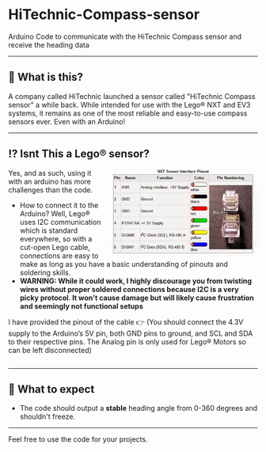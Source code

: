 # HiTechnic-Compass-sensor

Arduino Code to communicate with the HiTechnic Compass sensor and receive the heading data

---

## 🧠 What is this?

A company called HiTechnic launched a sensor called "HiTechnic Compass sensor" a while back. While intended for use with the Lego® NXT and EV3 systems, it remains as one of the most reliable and easy-to-use compass sensors ever. Even with an Arduino!

---

## ⁉️ Isnt This a Lego® sensor?

<img src="assets/pinout.png" alt="Lego Cable pinout" align="right" width="300" style="margin-left: 15px; border-radius: 12px;">

Yes, and as such, using it with an arduino has more challenges than the code. 
- How to connect it to the Arduino? Well, Lego® uses I2C communication which is standard everywhere, so with a cut-open Lego cable, connections are easy to make as long as you have a basic understanding of pinouts and soldering skills.
- **WARNING: While it could work, I highly discourage you from twisting wires without proper soldered connections because I2C is a very picky protocol. It won't cause damage but will likely cause frustration and seemingly not functional setups**

I have provided the pinout of the cable 👉 
(You should connect the 4.3V supply to the Arduino’s 5V pin, both GND pins to ground, and SCL and SDA to their respective pins. The Analog pin is only used for Lego® Motors so can be left disconnected)

<div style="clear: right;"></div>

---

## 🔧 What to expect

- The code should output a **stable** heading angle from 0-360 degrees and shouldn't freeze.

---

Feel free to use the code for your projects.
